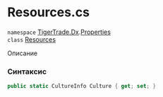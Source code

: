 
# Resources.cs
`namespace` [TigerTrade.Dx](../../TigerTrade.Dx.md).[Properties](../../TigerTrade.Dx/Properties.md)  
    `class` [Resources](../../Resources.cs.md)

Описание

### Синтаксис
```csharp
public static CultureInfo Culture { get; set; }
```
